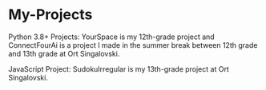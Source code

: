 # My-Projects
Python 3.8+ Projects:
YourSpace is my 12th-grade project and ConnectFourAi is a project I made in the summer break between 12th grade and 13th grade at Ort Singalovski.

JavaScript Project:
SudokuIrregular is my 13th-grade project at Ort Singalovski.
